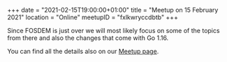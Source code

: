 +++
date = "2021-02-15T19:00:00+01:00"
title = "Meetup on 15 February 2021"
location = "Online"
meetupID = "fxlkwryccdbtb"
+++

Since FOSDEM is just over we will most likely focus on some of the topics from there and also the changes that come with Go 1.16.

You can find all the details also on our
[Meetup page](https://www.meetup.com/Graz-Open-Source-Meetup/events/fxlkwryccdbtb/).
